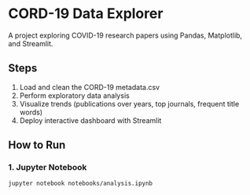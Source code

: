 # CORD-19 Data Explorer

A project exploring COVID-19 research papers using Pandas, Matplotlib, and Streamlit.

## Steps
1. Load and clean the CORD-19 metadata.csv
2. Perform exploratory data analysis
3. Visualize trends (publications over years, top journals, frequent title words)
4. Deploy interactive dashboard with Streamlit

## How to Run
### 1. Jupyter Notebook
```bash
jupyter notebook notebooks/analysis.ipynb

